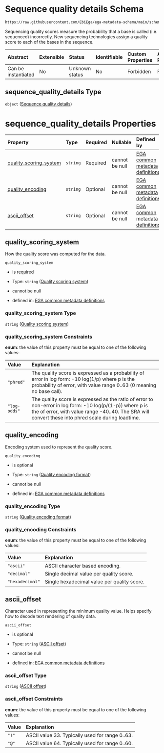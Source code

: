 # Sequence quality details Schema

```txt
https://raw.githubusercontent.com/EbiEga/ega-metadata-schema/main/schemas/EGA.common-definitions.json#/definitions/file_object/properties/sequence_quality_details
```

Sequencing quality scores measure the probability that a base is called (i.e. sequenced) incorrectly. New sequencing technologies assign a quality score to each of the bases in the sequence.

| Abstract            | Extensible | Status         | Identifiable | Custom Properties | Additional Properties | Access Restrictions | Defined In                                                                                           |
| :------------------ | :--------- | :------------- | :----------- | :---------------- | :-------------------- | :------------------ | :--------------------------------------------------------------------------------------------------- |
| Can be instantiated | No         | Unknown status | No           | Forbidden         | Forbidden             | none                | [EGA.common-definitions.json\*](../../../schemas/EGA.common-definitions.json "open original schema") |

## sequence\_quality\_details Type

`object` ([Sequence quality details](ega-12-definitions-ega-file-object-properties-sequence-quality-details.md))

# sequence\_quality\_details Properties

| Property                                            | Type     | Required | Nullable       | Defined by                                                                                                                                                                                                                                                                                                                                            |
| :-------------------------------------------------- | :------- | :------- | :------------- | :---------------------------------------------------------------------------------------------------------------------------------------------------------------------------------------------------------------------------------------------------------------------------------------------------------------------------------------------------- |
| [quality\_scoring\_system](#quality_scoring_system) | `string` | Required | cannot be null | [EGA common metadata definitions](ega-12-definitions-ega-file-object-properties-sequence-quality-details-properties-quality-scoring-system.md "https://raw.githubusercontent.com/EbiEga/ega-metadata-schema/main/schemas/EGA.common-definitions.json#/definitions/file_object/properties/sequence_quality_details/properties/quality_scoring_system") |
| [quality\_encoding](#quality_encoding)              | `string` | Optional | cannot be null | [EGA common metadata definitions](ega-12-definitions-ega-file-object-properties-sequence-quality-details-properties-quality-encoding-format.md "https://raw.githubusercontent.com/EbiEga/ega-metadata-schema/main/schemas/EGA.common-definitions.json#/definitions/file_object/properties/sequence_quality_details/properties/quality_encoding")      |
| [ascii\_offset](#ascii_offset)                      | `string` | Optional | cannot be null | [EGA common metadata definitions](ega-12-definitions-ega-file-object-properties-sequence-quality-details-properties-ascii-offset.md "https://raw.githubusercontent.com/EbiEga/ega-metadata-schema/main/schemas/EGA.common-definitions.json#/definitions/file_object/properties/sequence_quality_details/properties/ascii_offset")                     |

## quality\_scoring\_system

How the quality score was computed for the data.

`quality_scoring_system`

*   is required

*   Type: `string` ([Quality scoring system](ega-12-definitions-ega-file-object-properties-sequence-quality-details-properties-quality-scoring-system.md))

*   cannot be null

*   defined in: [EGA common metadata definitions](ega-12-definitions-ega-file-object-properties-sequence-quality-details-properties-quality-scoring-system.md "https://raw.githubusercontent.com/EbiEga/ega-metadata-schema/main/schemas/EGA.common-definitions.json#/definitions/file_object/properties/sequence_quality_details/properties/quality_scoring_system")

### quality\_scoring\_system Type

`string` ([Quality scoring system](ega-12-definitions-ega-file-object-properties-sequence-quality-details-properties-quality-scoring-system.md))

### quality\_scoring\_system Constraints

**enum**: the value of this property must be equal to one of the following values:

| Value        | Explanation                                                                                                                                                                                                     |
| :----------- | :-------------------------------------------------------------------------------------------------------------------------------------------------------------------------------------------------------------- |
| `"phred"`    | The quality score is expressed as a probability of error in log form: -10 log(1/p) where p is the probability of error, with value range 0..63 (0 meaning no base call).                                        |
| `"log-odds"` | The quality score is expressed as the ratio of error to non-error in log form: -10 log(p/(1-p)) where p is the of error, with value range -40..40. The SRA will convert these into phred scale during loadtime. |

## quality\_encoding

Encoding system used to represent the quality score.

`quality_encoding`

*   is optional

*   Type: `string` ([Quality encoding format](ega-12-definitions-ega-file-object-properties-sequence-quality-details-properties-quality-encoding-format.md))

*   cannot be null

*   defined in: [EGA common metadata definitions](ega-12-definitions-ega-file-object-properties-sequence-quality-details-properties-quality-encoding-format.md "https://raw.githubusercontent.com/EbiEga/ega-metadata-schema/main/schemas/EGA.common-definitions.json#/definitions/file_object/properties/sequence_quality_details/properties/quality_encoding")

### quality\_encoding Type

`string` ([Quality encoding format](ega-12-definitions-ega-file-object-properties-sequence-quality-details-properties-quality-encoding-format.md))

### quality\_encoding Constraints

**enum**: the value of this property must be equal to one of the following values:

| Value           | Explanation                                 |
| :-------------- | :------------------------------------------ |
| `"ascii"`       | ASCII character based encoding.             |
| `"decimal"`     | Single decimal value per quality score.     |
| `"hexadecimal"` | Single hexadecimal value per quality score. |

## ascii\_offset

Character used in representing the minimum quality value.  Helps specify how to decode text rendering of quality data.

`ascii_offset`

*   is optional

*   Type: `string` ([ASCII offset](ega-12-definitions-ega-file-object-properties-sequence-quality-details-properties-ascii-offset.md))

*   cannot be null

*   defined in: [EGA common metadata definitions](ega-12-definitions-ega-file-object-properties-sequence-quality-details-properties-ascii-offset.md "https://raw.githubusercontent.com/EbiEga/ega-metadata-schema/main/schemas/EGA.common-definitions.json#/definitions/file_object/properties/sequence_quality_details/properties/ascii_offset")

### ascii\_offset Type

`string` ([ASCII offset](ega-12-definitions-ega-file-object-properties-sequence-quality-details-properties-ascii-offset.md))

### ascii\_offset Constraints

**enum**: the value of this property must be equal to one of the following values:

| Value | Explanation                                      |
| :---- | :----------------------------------------------- |
| `"!"` | ASCII value 33.  Typically used for range 0..63. |
| `"@"` | ASCII value 64.  Typically used for range 0..60. |
